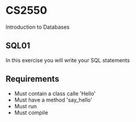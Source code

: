 # CS2550
Introduction to Databases

## SQL01
In this exercise you will write your SQL statements

## Requirements
* Must contain a class calle 'Hello'
* Must have a method 'say_hello'
* Must run
* Must compile
